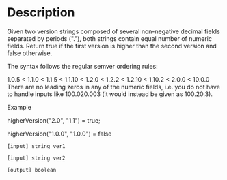 # Description
Given two version strings composed of several non-negative decimal fields separated by periods ("."), both strings contain equal number of numeric fields. Return true if the first version is higher than the second version and false otherwise.

The syntax follows the regular semver ordering rules:

1.0.5 < 1.1.0 < 1.1.5 < 1.1.10 < 1.2.0 < 1.2.2 < 1.2.10 < 1.10.2 < 2.0.0 < 10.0.0 There are no leading zeros in any of the numeric fields, i.e. you do not have to handle inputs like 100.020.003 (it would instead be given as 100.20.3).

Example

higherVersion("2.0", "1.1") = true;

higherVersion("1.0.0", "1.0.0") = false

```
[input] string ver1

[input] string ver2

[output] boolean
```
